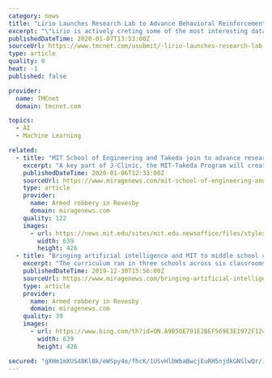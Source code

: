 ```yaml
---
category: news
title: "Lirio Launches Research Lab to Advance Behavioral Reinforcement Learning and Appoints John Seely Brown as Scientific Advisor"
excerpt: "\"Lirio is actively creting some of the most interesting datasets on which to learn and improve machine learning techniques, and to take advantage of behavior change expertise. I am very excited to have some of the brightest minds in the world join us ..."
publishedDateTime: 2020-01-07T13:53:00Z
sourceUrl: https://www.tmcnet.com/usubmit/-lirio-launches-research-lab-advance-behavioral-reinforcement-learning-/2020/01/07/9077370.htm
type: article
quality: 0
heat: -1
published: false

provider:
  name: TMCnet
  domain: tmcnet.com

topics:
  - AI
  - Machine Learning

related:
  - title: "MIT School of Engineering and Takeda join to advance research"
    excerpt: "A key part of J-Clinic, the MIT-Takeda Program will create educational opportunities and support cutting-edge research to positively impact human health. MIT’s School of Engineering and Takeda Pharmaceuticals Company Limited today announced the MIT-Takeda Program to fuel the development and application of artificial intelligence (AI ..."
    publishedDateTime: 2020-01-06T12:33:00Z
    sourceUrl: https://www.miragenews.com/mit-school-of-engineering-and-takeda-join-to-advance-research/
    type: article
    provider:
      name: Armed robbery in Revesby
      domain: miragenews.com
    quality: 122
    images:
      - url: https://news.mit.edu/sites/mit.edu.newsoffice/files/styles/news_article_image_top_slideshow/public/images/MIT-Takeda%20Program%20Signing.jpg?itok=mxDh9L__
        width: 639
        height: 426
  - title: "Bringing artificial intelligence and MIT to middle school classrooms"
    excerpt: "The curriculum ran in three schools across six classrooms. The AI curriculum incorporates the work of Blakeley Hoffman Payne, a graduate research assistant in the Personal Robots Group, whose research focuses on the ethics of artificial intelligence and how to teach children to design, use, and think about AI. Students participated in ..."
    publishedDateTime: 2019-12-30T15:56:00Z
    sourceUrl: https://www.miragenews.com/bringing-artificial-intelligence-and-mit-to-middle-school-classrooms/
    type: article
    provider:
      name: Armed robbery in Revesby
      domain: miragenews.com
    quality: 39
    images:
      - url: https://www.bing.com/th?id=ON.A9B50E791E2BEF569E3E1972F12433F9
        width: 639
        height: 426

secured: "gXHm1mXUS48KlBk/eWSpy4o/fhcK/1USvHlbWbaBwcjEuRH5njdkGNSlwQr/JeBZsT5VBzN8GDx6EQZ1erT6ZpRHMdu6H7hf9+UkRQbN+U5cu4nGXRcWxQA5qEQpmNUn6Fdwnw6LCldfxNnYyD8Qhc9zqqQGZsj23Njahg1X9boktAucXx9pFr149woHHK9AQbBlcXcAlZQZTqIxTWIgMNK14OWCa9tIMl3ERA3qE7ov1nC9yEQsY6KCJjQZlUKPs4EvEv6fh5QiwPib83EwPg==;S+mWvwXSpXj3jH+5XAg6JA=="
---
```


